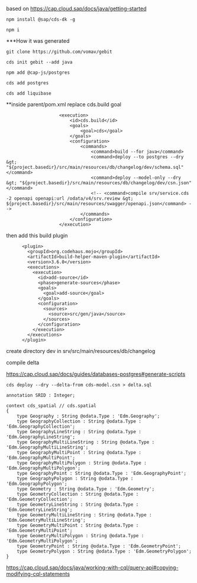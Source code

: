 based on https://cap.cloud.sap/docs/java/getting-started

```
npm install @sap/cds-dk -g
```

```
npm i
```

***How it was generated

```
git clone https://github.com/vomav/gebit
```
```
cds init gebit --add java
```
```
npm add @cap-js/postgres
```

```
cds add postgres
```

```
cds add liquibase 
```

**inside parent/pom.xml
replace cds.build goal
```
					<execution>
						<id>cds.build</id>
						<goals>
							<goal>cds</goal>
						</goals>
						<configuration>
							<commands>
								<command>build --for java</command>
								<command>deploy --to postgres --dry &gt; "${project.basedir}/src/main/resources/db/changelog/dev/schema.sql"</command>
								<command>deploy --model-only --dry &gt; "${project.basedir}/src/main/resources/db/changelog/dev/csn.json"</command>
								<!-- <command>compile srv/service.cds -2 openapi openapi:url /odata/v4/srv.review &gt; ${project.basedir}/src/main/resources/swagger/openapi.json</command> -->
							</commands>
						</configuration>
					</execution>
```

then add this build plugin
```
      <plugin>
        <groupId>org.codehaus.mojo</groupId>
        <artifactId>build-helper-maven-plugin</artifactId>
        <version>3.6.0</version>
        <executions>
          <execution>
            <id>add-source</id>
            <phase>generate-sources</phase>
            <goals>
              <goal>add-source</goal>
            </goals>
            <configuration>
              <sources>
                <source>src/gen/java</source>
              </sources>
            </configuration>
          </execution>
        </executions>
      </plugin>
```

create directory dev in srv/src/main/resources/db/changelog

compile delta

https://cap.cloud.sap/docs/guides/databases-postgres#generate-scripts
```
cds deploy --dry --delta-from cds-model.csn > delta.sql
```

```CDS
annotation SRID : Integer;

context cds_spatial // cds.spatial
{
    type Geography : String @odata.Type : 'Edm.Geography';
    type GeographyCollection : String @odata.Type : 'Edm.GeographyCollection';
    type GeographyLineString : String @odata.Type : 'Edm.GeographyLineString';
    type GeographyMultiLineString : String @odata.Type : 'Edm.GeographyMultiLineString';
    type GeographyMultiPoint : String @odata.Type : 'Edm.GeographyMultiPoint';
    type GeographyMultiPolygon : String @odata.Type : 'Edm.GeographyMultiPolygon';
    type GeographyPoint : String @odata.Type : 'Edm.GeographyPoint';
    type GeographyPolygon : String @odata.Type : 'Edm.GeographyPolygon';
    type Geometry : String @odata.Type : 'Edm.Geometry';
    type GeometryCollection : String @odata.Type : 'Edm.GeometryCollection';
    type GeometryLineString : String @odata.Type : 'Edm.GeometryLineString';
    type GeometryMultiLineString : String @odata.Type : 'Edm.GeometryMultiLineString';
    type GeometryMultiPoint : String @odata.Type : 'Edm.GeometryMultiPoint';
    type GeometryMultiPolygon : String @odata.Type : 'Edm.GeometryMultiPolygon';
    type GeometryPoint : String @odata.Type : 'Edm.GeometryPoint';
    type GeometryPolygon : String @odata.Type : 'Edm.GeometryPolygon';
}
```
https://cap.cloud.sap/docs/java/working-with-cql/query-api#copying-modifying-cql-statements
